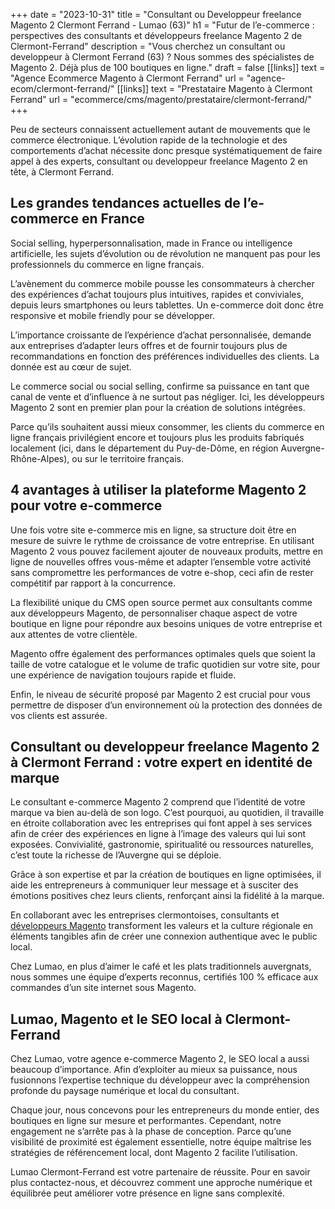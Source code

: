 +++
date = "2023-10-31"
title = "Consultant ou Developpeur freelance Magento 2 Clermont Ferrand - Lumao (63)"
h1 = "Futur de l’e-commerce : perspectives des consultants et développeurs freelance Magento 2 de Clermont-Ferrand"
description = "Vous cherchez un consultant ou developpeur à Clermont Ferrand (63) ? Nous sommes des spécialistes de Magento 2. Déjà plus de 100 boutiques en ligne."
draft = false
[[links]]
    text = "Agence Ecommerce Magento à Clermont Ferrand"
    url = "agence-ecom/clermont-ferrand/"
[[links]]
    text = "Prestataire Magento à Clermont Ferrand"
    url = "ecommerce/cms/magento/prestataire/clermont-ferrand/"
+++

Peu de secteurs connaissent actuellement autant de mouvements que le commerce électronique. L’évolution rapide de la technologie et des comportements d’achat nécessite donc presque systématiquement de faire appel à des experts, consultant ou developpeur freelance Magento 2 en tête, à Clermont Ferrand.

## Les grandes tendances actuelles de l’e-commerce en France

Social selling, hyperpersonnalisation, made in France ou intelligence artificielle, les sujets d’évolution ou de révolution ne manquent pas pour les professionnels du commerce en ligne français.

L’avènement du commerce mobile pousse les consommateurs à chercher des expériences d’achat toujours plus intuitives, rapides et conviviales, depuis leurs smartphones ou leurs tablettes. Un e-commerce doit donc être responsive et mobile friendly pour se développer.

L’importance croissante de l’expérience d’achat personnalisée, demande aux entreprises d’adapter leurs offres et de fournir toujours plus de recommandations en fonction des préférences individuelles des clients. La donnée est au cœur de sujet.

Le commerce social ou social selling, confirme sa puissance en tant que canal de vente et d’influence à ne surtout pas négliger. Ici, les développeurs Magento 2 sont en premier plan pour la création de solutions intégrées.

Parce qu’ils souhaitent aussi mieux consommer, les clients du commerce en ligne français privilégient encore et toujours plus les produits fabriqués localement (ici, dans le département du Puy-de-Dôme, en région Auvergne-Rhône-Alpes), ou sur le territoire français.

## 4 avantages à utiliser la plateforme Magento 2 pour votre e-commerce

Une fois votre site e-commerce mis en ligne, sa structure doit être en mesure de suivre le rythme de croissance de votre entreprise. En utilisant Magento 2 vous pouvez facilement ajouter de nouveaux produits, mettre en ligne de nouvelles offres vous-même et adapter l’ensemble votre activité sans compromettre les performances de votre e-shop, ceci afin de rester compétitif par rapport à la concurrence.

La flexibilité unique du CMS open source permet aux consultants comme aux développeurs Magento, de personnaliser chaque aspect de votre boutique en ligne pour répondre aux besoins uniques de votre entreprise et aux attentes de votre clientèle.

Magento offre également des performances optimales quels que soient la taille de votre catalogue et le volume de trafic quotidien sur votre site, pour une expérience de navigation toujours rapide et fluide.

Enfin, le niveau de sécurité proposé par Magento 2 est crucial pour vous permettre de disposer d’un environnement où la protection des données de vos clients est assurée.

## Consultant ou developpeur freelance Magento 2 à Clermont Ferrand : votre expert en identité de marque

Le consultant e-commerce Magento 2 comprend que l’identité de votre marque va bien au-delà de son logo. C’est pourquoi, au quotidien, il travaille en étroite collaboration avec les entreprises qui font appel à ses services afin de créer des expériences en ligne à l’image des valeurs qui lui sont exposées. Convivialité, gastronomie, spiritualité ou ressources naturelles, c’est toute la richesse de l’Auvergne qui se déploie.

Grâce à son expertise et par la création de boutiques en ligne optimisées, il aide les entrepreneurs à communiquer leur message et à susciter des émotions positives chez leurs clients, renforçant ainsi la fidélité à la marque.

En collaborant avec les entreprises clermontoises, consultants et [développeurs Magento](/ecommerce/cms/magento/freelance/) transforment les valeurs et la culture régionale en éléments tangibles afin de créer une connexion authentique avec le public local.

Chez Lumao, en plus d’aimer le café et les plats traditionnels auvergnats, nous sommes une équipe d’experts reconnus, certifiés 100 % efficace aux commandes d’un site internet sous Magento.

## Lumao, Magento et le SEO local à Clermont-Ferrand

Chez Lumao, votre agence e-commerce Magento 2, le SEO local a aussi beaucoup d’importance. Afin d’exploiter au mieux sa puissance, nous fusionnons l’expertise technique du développeur avec la compréhension profonde du paysage numérique et local du consultant.

Chaque jour, nous concevons pour les entrepreneurs du monde entier, des boutiques en ligne sur mesure et performantes. Cependant, notre engagement ne s’arrête pas à la phase de conception. Parce qu’une visibilité de proximité est également essentielle, notre équipe maîtrise les stratégies de référencement local, dont Magento 2 facilite l’utilisation.

Lumao Clermont-Ferrand est votre partenaire de réussite. Pour en savoir plus contactez-nous, et découvrez comment une approche numérique et équilibrée peut améliorer votre présence en ligne sans complexité.
